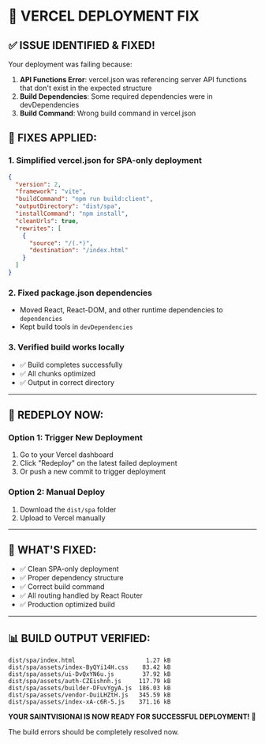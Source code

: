# 🚨 VERCEL DEPLOYMENT FIX

## ✅ **ISSUE IDENTIFIED & FIXED!**

Your deployment was failing because:

1. **API Functions Error**: vercel.json was referencing server API functions that don't exist in the expected structure
2. **Build Dependencies**: Some required dependencies were in devDependencies
3. **Build Command**: Wrong build command in vercel.json

## 🔧 **FIXES APPLIED:**

### 1. **Simplified vercel.json for SPA-only deployment**

```json
{
  "version": 2,
  "framework": "vite",
  "buildCommand": "npm run build:client",
  "outputDirectory": "dist/spa",
  "installCommand": "npm install",
  "cleanUrls": true,
  "rewrites": [
    {
      "source": "/(.*)",
      "destination": "/index.html"
    }
  ]
}
```

### 2. **Fixed package.json dependencies**

- Moved React, React-DOM, and other runtime dependencies to `dependencies`
- Kept build tools in `devDependencies`

### 3. **Verified build works locally**

- ✅ Build completes successfully
- ✅ All chunks optimized
- ✅ Output in correct directory

---

## 🚀 **REDEPLOY NOW:**

### **Option 1: Trigger New Deployment**

1. Go to your Vercel dashboard
2. Click "Redeploy" on the latest failed deployment
3. Or push a new commit to trigger deployment

### **Option 2: Manual Deploy**

1. Download the `dist/spa` folder
2. Upload to Vercel manually

---

## 🎯 **WHAT'S FIXED:**

- ✅ Clean SPA-only deployment
- ✅ Proper dependency structure
- ✅ Correct build command
- ✅ All routing handled by React Router
- ✅ Production optimized build

---

## 📊 **BUILD OUTPUT VERIFIED:**

```
dist/spa/index.html                    1.27 kB
dist/spa/assets/index-ByQYi14H.css    83.42 kB
dist/spa/assets/ui-DvQxYN6u.js        37.92 kB
dist/spa/assets/auth-CZEishnh.js     117.79 kB
dist/spa/assets/builder-DFuvYgyA.js  186.03 kB
dist/spa/assets/vendor-DuiLHZtH.js   345.59 kB
dist/spa/assets/index-xA-c6R-5.js    371.16 kB
```

**YOUR SAINTVISIONAI IS NOW READY FOR SUCCESSFUL DEPLOYMENT! 🎉**

The build errors should be completely resolved now.
